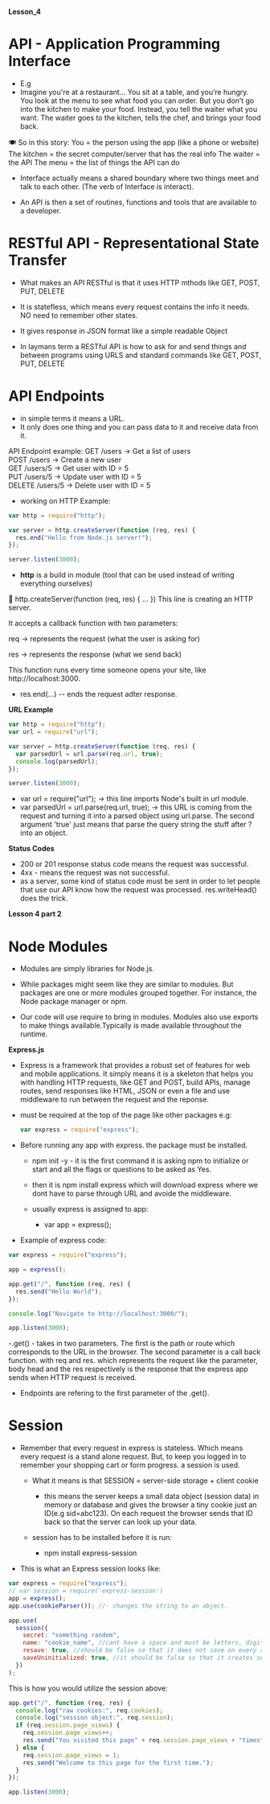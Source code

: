 **Lesson_4**

# API - Application Programming Interface

- E.g
- Imagine you're at a restaurant…
  You sit at a table, and you’re hungry.
  You look at the menu to see what food you can order.
  But you don’t go into the kitchen to make your food.
  Instead, you tell the waiter what you want.
  The waiter goes to the kitchen, tells the chef, and brings your food back.

🍽️ So in this story:
You = the person using the app (like a phone or website)
The kitchen = the secret computer/server that has the real info
The waiter = the API
The menu = the list of things the API can do

- Interface actually means a shared boundary where two things meet and talk to each other. (The verb of Interface is interact).

- An API is then a set of routines, functions and tools that are available to a developer.

# RESTful API - Representational State Transfer

- What makes an API RESTful is that it uses HTTP mthods like GET, POST, PUT, DELETE
- It is statefless, which means every request contains the info it needs. NO need to remember other states.
- It gives response in JSON format like a simple readable Object

- In laymans term a RESTful API is how to ask for and send things and between programs using URLS and standard commands like GET, POST, PUT, DELETE

# API Endpoints

- in simple terms it means a URL.
- It only does one thing and you can pass data to it and receive data from it.

API Endpoint example:
GET /users → Get a list of users  
 POST /users → Create a new user  
 GET /users/5 → Get user with ID = 5  
 PUT /users/5 → Update user with ID = 5  
 DELETE /users/5 → Delete user with ID = 5

- working on HTTP Example:

```js
var http = require("http");

var server = http.createServer(function (req, res) {
  res.end("Hello from Node.js server!");
});

server.listen(3000);
```

- **http** is a build in module (tool that can be used instead of writing everything ourselves)

🔹 http.createServer(function (req, res) { ... })
This line is creating an HTTP server.

It accepts a callback function with two parameters:

req → represents the request (what the user is asking for)

res → represents the response (what we send back)

This function runs every time someone opens your site, like http://localhost:3000.

- res.end(...) -- ends the request adter response.

**URL Example**

```js
var http = require("http");
var url = require("url");

var server = http.createServer(function (req, res) {
  var parsedUrl = url.parse(req.url, true);
  console.log(parsedUrl);
});

server.listen(3000);
```

- var url = require("url"); -> this line imports Node's built in url module.
- var parsedUrl = url.parse(req.url, true); -> this URL is coming from the request and turning it into a parsed object using url.parse. The second argument 'true' just means that parse the query string the stuff after ? into an object.

**Status Codes**

- 200 or 201 response status code means the request was successful.
- 4xx - means the request was not successful.
- as a server, some kind of status code must be sent in order to let people that use our API know how the request was processed. res.writeHead() does the trick.

**Lesson 4 part 2**

# Node Modules

- Modules are simply libraries for Node.js.
- While packages might seem like they are similar to modules. But packages are one or more modules grouped together. For instance, the Node package manager or npm.

- Our code will use require to bring in modules. Modules also use exports to make things available.Typically is made available throughout the runtime.

**Express.js**

- Express is a framework that provides a robust set of features for web and mobile applications. It simply means it is a skeleton that helps you with handling HTTP requests, like GET and POST, build APIs, manage routes, send responses like HTML, JSON or even a file and use middleware to run between the request and the reponse.

- must be required at the top of the page like other packages
  e.g:
  ```js
  var express = require("express");
  ```
- Before running any app with express. the package must be installed.

  - npm init -y - it is the first command it is asking npm to initialize or start and all the flags or questions to be asked as Yes.

  - then it is npm install express which will download express where we dont have to parse through URL and avoide the middleware.

  - usually express is assigned to app:
    - var app = express();

- Example of express code:

```js
var express = require("express");

app = express();

app.get("/", function (req, res) {
  res.send("Hello World");
});

console.log("Navigate to http://localhost:3000/");

app.listen(3000);
```

-.get() - takes in two parameters. The first is the path or route which corresponds to the URL in the browser. The second parameter is a call back function. with req and res. which represents the request like the parameter, body head and the res respectively is the response that the express app sends when HTTP request is received.

- Endpoints are refering to the first parameter of the .get().

# Session

- Remember that every request in express is stateless. Which means every request is a stand alone request. But, to keep you logged in to remember your shopping cart or form progress. a session is used.

  - What it means is that SESSION = server-side storage + client cookie

    - this means the server keeps a small data object (session data) in memory or database and gives the browser a tiny cookie just an ID(e.g sid=abc123). On each request the browser sends that ID back so that the server can look up your data.

  - session has to be installed before it is run:
    - npm install express-session

- This is what an Express session looks like:

```js
var express = require("express");
// var session = require('express-session')
app = express();
app.use(cookieParser()); //- changes the string to an object.

app.use(
  session({
    secret: "something random",
    name: "cookie_name", //cant have a space and must be letters, digits, and handful of special chars.
    resave: true, //should be false so that it does not save on every request.
    saveUninitialized: true, //it should be false so that it creates session only when you add something to it.
  })
);
```

This is how you would utilize the session above:

```js
app.get("/", function (req, res) {
  console.log("raw cookies:", req.cookies);
  console.log("session object:", req.session);
  if (req.session.page_views) {
    req.session.page_views++;
    res.send("You visited this page" + req.session.page_views + "times");
  } else {
    req.session.page_views = 1;
    res.send("Welcome to this page for the first time.");
  }
});

app.listen(3000);
```
